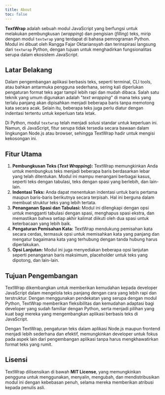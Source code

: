 ```yaml
---
title: About
toc: false
---
```


**TextWrap** adalah sebuah modul JavaScript yang berfungsi untuk melakukan pembungkusan (_wrapping_) dan pengisian (_filling_) teks, mirip dengan modul `textwrap` yang terdapat di bahasa pemrograman Python. Modul ini dibuat oleh Rangga Fajar Oktariansyah dan terinspirasi langsung dari `textwrap` Python, dengan tujuan untuk menghadirkan fungsionalitas serupa dalam ekosistem JavaScript.

## Latar Belakang

Dalam pengembangan aplikasi berbasis teks, seperti terminal, CLI tools, atau bahkan antarmuka pengguna sederhana, sering kali diperlukan pengaturan format teks agar tampil lebih rapi dan mudah dibaca. Salah satu teknik yang umum digunakan adalah "_text wrapping_" di mana teks yang terlalu panjang akan dipisahkan menjadi beberapa baris tanpa memotong kata secara acak. Selain itu, beberapa teks juga perlu diatur dengan indentasi tertentu untuk keperluan tata letak.

Di Python, modul `textwrap` telah menjadi solusi standar untuk keperluan ini. Namun, di JavaScript, fitur serupa tidak tersedia secara bawaan dalam lingkungan Node.js atau browser, sehingga TextWrap hadir untuk mengisi kekosongan ini.

## Fitur Utama

1. **Pembungkusan Teks (_Text Wrapping_):** TextWrap memungkinkan Anda untuk membungkus teks menjadi beberapa baris berdasarkan lebar yang telah ditentukan. Modul ini mampu menangani berbagai kasus, seperti teks dengan tabulasi, teks dengan spasi yang berlebih, dan lain-lain.
2. **Indentasi Teks:** Anda dapat menentukan indentasi untuk baris pertama maupun baris-baris berikutnya secara terpisah. Hal ini berguna dalam membuat struktur teks yang lebih tertata.
3. **Penanganan Spasi dan Tabulasi:** Modul ini dilengkapi dengan opsi untuk mengganti tabulasi dengan spasi, menghapus spasi ekstra, dan memastikan bahwa setiap akhir kalimat diikuti oleh dua spasi untuk keterbacaan yang lebih baik.
4. **Pengaturan Pemisahan Kata:** TextWrap mendukung pemisahan kata secara cerdas, termasuk opsi untuk memisahkan kata yang panjang dan mengatur bagaimana kata yang terhubung dengan tanda hubung harus diperlakukan.
5. **Opsi Lanjutan:** Modul ini juga menyediakan beberapa opsi lanjutan seperti penanganan baris maksimum, placeholder untuk teks yang dipotong, dan lain-lain.

## Tujuan Pengembangan

TextWrap dikembangkan untuk memberikan kemudahan kepada developer JavaScript dalam mengelola teks panjang dengan cara yang lebih rapi dan terstruktur. Dengan menggunakan pendekatan yang serupa dengan modul Python, TextWrap memberikan fleksibilitas dan kemudahan adaptasi bagi developer yang sudah familiar dengan Python, serta menjadi pilihan yang kuat bagi mereka yang mengembangkan aplikasi berbasis teks di JavaScript.

Dengan TextWrap, pengaturan teks dalam aplikasi Node.js maupun frontend menjadi lebih sederhana dan efektif, memungkinkan developer untuk fokus pada aspek lain dari pengembangan aplikasi tanpa harus mengkhawatirkan format teks yang rumit.

## Lisensi
TextWrap dilisensikan di bawah **MIT License**, yang memungkinkan pengguna untuk menggunakan, menyalin, mengubah, dan mendistribusikan modul ini dengan kebebasan penuh, selama mereka memberikan atribusi kepada penulis asli.
